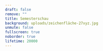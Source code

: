 ```yaml
---
draft: false
remove: ""
title: Semesterschau
background: uploads/zeichenfläche-27xyz.jpg
unmute: false
fullscreen: true
noborder: true
lifetime: 20000
---
```

